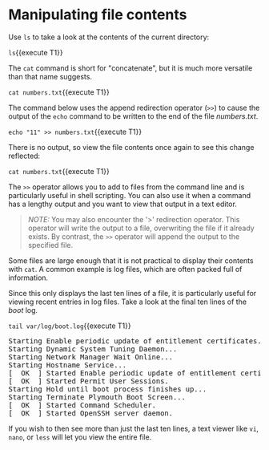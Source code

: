 # Manipulating file contents

Use `ls` to take a look at the contents of the current directory:

`ls`{{execute T1}}

The `cat` command is short for "concatenate", but it is much more versatile
than that name suggests.

`cat numbers.txt`{{execute T1}}

The command below uses the append redirection operator (`>>`) to cause the
output of the `echo` command to be written to the end of the file _numbers.txt_.

`echo "11" >> numbers.txt`{{execute T1}}

There is no output, so view the file contents once again to see this change reflected:

`cat numbers.txt`{{execute T1}}

The `>>` operator allows you to add to files from the command line and is particularly
useful in shell scripting. You can also use it when a command has a lengthy output
and you want to view that output in a text editor.  

>_NOTE:_ You may also encounter the '>' redirection operator. This operator will
write the output to a file, overwriting the file if it already exists. By contrast,
the `>>` operator will append the output to the specified file.

Some files are large enough that it is not practical to display their contents
with `cat`. A common example is log files, which are often packed full of
information.

Since this only displays the last ten lines of a file, it is particularly
useful for viewing recent entries in log files. Take a look at the final
ten lines of the _boot_ log.

`tail var/log/boot.log`{{execute T1}}

<pre class=file>
Starting Enable periodic update of entitlement certificates....
Starting Dynamic System Tuning Daemon...
Starting Network Manager Wait Online...
Starting Hostname Service...
[  OK  ] Started Enable periodic update of entitlement certificates..
[  OK  ] Started Permit User Sessions.
Starting Hold until boot process finishes up...
Starting Terminate Plymouth Boot Screen...
[  OK  ] Started Command Scheduler.
[  OK  ] Started OpenSSH server daemon.
</pre>

If you wish to then see more than just the last ten lines, a text viewer like `vi`,
`nano`, or `less` will let you view the entire file.  
